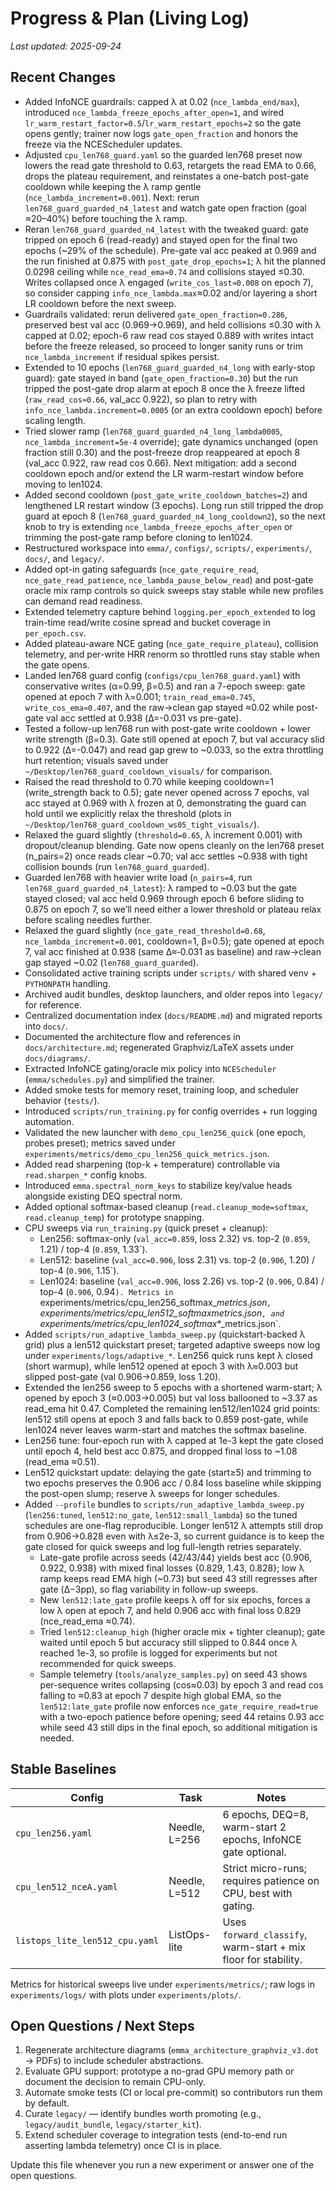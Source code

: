 # Progress & Plan (Living Log)

_Last updated: 2025-09-24_

## Recent Changes
- Added InfoNCE guardrails: capped λ at 0.02 (`nce_lambda_end/max`), introduced `nce_lambda_freeze_epochs_after_open=1`, and wired `lr_warm_restart_factor=0.5`/`lr_warm_restart_epochs=2` so the gate opens gently; trainer now logs `gate_open_fraction` and honors the freeze via the NCEScheduler updates.
- Adjusted `cpu_len768_guard.yaml` so the guarded len768 preset now lowers the read gate threshold to 0.63, retargets the read EMA to 0.66, drops the plateau requirement, and reinstates a one-batch post-gate cooldown while keeping the λ ramp gentle (`nce_lambda_increment=0.001`). Next: rerun `len768_guard_guarded_n4_latest` and watch gate open fraction (goal ≈20–40%) before touching the λ ramp.
- Reran `len768_guard_guarded_n4_latest` with the tweaked guard: gate tripped on epoch 6 (read-ready) and stayed open for the final two epochs (~29% of the schedule). Pre-gate val acc peaked at 0.969 and the run finished at 0.875 with `post_gate_drop_epochs=1`; λ hit the planned 0.0298 ceiling while `nce_read_ema≈0.74` and collisions stayed ≤0.30. Writes collapsed once λ engaged (`write_cos_last≈0.008` on epoch 7), so consider capping `info_nce_lambda.max`≈0.02 and/or layering a short LR cooldown before the next sweep.
- Guardrails validated: rerun delivered `gate_open_fraction=0.286`, preserved best val acc (0.969→0.969), and held collisions ≤0.30 with λ capped at 0.02; epoch-6 raw read cos stayed 0.889 with writes intact before the freeze released, so proceed to longer sanity runs or trim `nce_lambda_increment` if residual spikes persist.
- Extended to 10 epochs (`len768_guard_guarded_n4_long` with early-stop guard): gate stayed in band (`gate_open_fraction=0.30`) but the run tripped the post-gate drop alarm at epoch 8 once the λ freeze lifted (`raw_read_cos≈0.66`, val_acc 0.922), so plan to retry with `info_nce_lambda.increment=0.0005` (or an extra cooldown epoch) before scaling length.
- Tried slower ramp (`len768_guard_guarded_n4_long_lambda0005`, `nce_lambda_increment=5e-4` override); gate dynamics unchanged (open fraction still 0.30) and the post-freeze drop reappeared at epoch 8 (val_acc 0.922, raw read cos 0.66). Next mitigation: add a second cooldown epoch and/or extend the LR warm-restart window before moving to len1024.
- Added second cooldown (`post_gate_write_cooldown_batches=2`) and lengthened LR restart window (3 epochs). Long run still tripped the drop guard at epoch 8 (`len768_guard_guarded_n4_long_cooldown2`), so the next knob to try is extending `nce_lambda_freeze_epochs_after_open` or trimming the post-gate ramp before cloning to len1024.
- Restructured workspace into `emma/`, `configs/`, `scripts/`, `experiments/`, `docs/`, and `legacy/`.
- Added opt-in gating safeguards (`nce_gate_require_read`, `nce_gate_read_patience`, `nce_lambda_pause_below_read`) and post-gate oracle mix ramp controls so quick sweeps stay stable while new profiles can demand read readiness.
- Extended telemetry capture behind `logging.per_epoch_extended` to log train-time read/write cosine spread and bucket coverage in `per_epoch.csv`.
- Added plateau-aware NCE gating (`nce_gate_require_plateau`), collision telemetry, and per-write HRR renorm so throttled runs stay stable when the gate opens.
- Landed len768 guard config (`configs/cpu_len768_guard.yaml`) with conservative writes (α=0.99, β=0.5) and ran a 7-epoch sweep: gate opened at epoch 7 with λ=0.001; `train_read_ema≈0.745`, `write_cos_ema≈0.407`, and the raw→clean gap stayed ≈0.02 while post-gate val acc settled at 0.938 (Δ=-0.031 vs pre-gate).
- Tested a follow-up len768 run with post-gate write cooldown + lower write strength (β=0.3). Gate still opened at epoch 7, but val accuracy slid to 0.922 (Δ=-0.047) and read gap grew to ~0.033, so the extra throttling hurt retention; visuals saved under `~/Desktop/len768_guard_cooldown_visuals/` for comparison.
- Raised the read threshold to 0.70 while keeping cooldown=1 (write_strength back to 0.5); gate never opened across 7 epochs, val acc stayed at 0.969 with λ frozen at 0, demonstrating the guard can hold until we explicitly relax the threshold (plots in `~/Desktop/len768_guard_cooldown_ws05_tight_visuals/`).
- Relaxed the guard slightly (`threshold=0.65`, λ increment 0.001) with dropout/cleanup blending. Gate now opens cleanly on the len768 preset (n_pairs=2) once reads clear ~0.70; val acc settles ~0.938 with tight collision bounds (run `len768_guard_guarded`).
- Guarded len768 with heavier write load (`n_pairs=4`, run `len768_guard_guarded_n4_latest`): λ ramped to ~0.03 but the gate stayed closed; val acc held 0.969 through epoch 6 before sliding to 0.875 on epoch 7, so we’ll need either a lower threshold or plateau relax before scaling needles further.
- Relaxed the guard slightly (`nce_gate_read_threshold=0.68`, `nce_lambda_increment=0.001`, cooldown=1, β=0.5); gate opened at epoch 7, val acc finished at 0.938 (same Δ≈‑0.031 as baseline) and raw→clean gap stayed ~0.02 (`len768_guard_guarded`).
- Consolidated active training scripts under `scripts/` with shared venv + `PYTHONPATH` handling.
- Archived audit bundles, desktop launchers, and older repos into `legacy/` for reference.
- Centralized documentation index (`docs/README.md`) and migrated reports into `docs/`.
- Documented the architecture flow and references in `docs/architecture.md`; regenerated Graphviz/LaTeX assets under `docs/diagrams/`.
- Extracted InfoNCE gating/oracle mix policy into `NCEScheduler` (`emma/schedules.py`) and simplified the trainer.
- Added smoke tests for memory reset, training loop, and scheduler behavior (`tests/`).
- Introduced `scripts/run_training.py` for config overrides + run logging automation.
- Validated the new launcher with `demo_cpu_len256_quick` (one epoch, probes preset); metrics saved under `experiments/metrics/demo_cpu_len256_quick_metrics.json`.
- Added read sharpening (top-k + temperature) controllable via `read.sharpen_*` config knobs.
- Introduced `emma.spectral_norm_keys` to stabilize key/value heads alongside existing DEQ spectral norm.
- Added optional softmax-based cleanup (`read.cleanup_mode=softmax`, `read.cleanup_temp`) for prototype snapping.
- CPU sweeps via `run_training.py` (quick preset + cleanup):
  - Len256: softmax-only (`val_acc=0.859`, loss 2.32) vs. top-2 (`0.859`, 1.21) / top-4 (`0.859`, 1.33`).
  - Len512: baseline (`val_acc=0.906`, loss 2.31) vs. top-2 (`0.906`, 1.20) / top-4 (`0.906`, 1.15`).
  - Len1024: baseline (`val_acc=0.906`, loss 2.26) vs. top-2 (`0.906`, 0.84) / top-4 (`0.906`, 0.94`).
  Metrics in `experiments/metrics/cpu_len256_softmax_*_metrics.json`, `experiments/metrics/cpu_len512_softmax_*_metrics.json`, and `experiments/metrics/cpu_len1024_softmax_*_metrics.json`.
- Added `scripts/run_adaptive_lambda_sweep.py` (quickstart-backed λ grid) plus a len512 quickstart preset; targeted adaptive sweeps now log under `experiments/logs/adaptive_*`. Len256 quick runs kept λ closed (short warmup), while len512 opened at epoch 3 with λ≈0.003 but slipped post-gate (val 0.906→0.859, loss 1.20).
- Extended the len256 sweep to 5 epochs with a shortened warm-start; λ opened by epoch 3 (≈0.003→0.005) but val loss ballooned to ~3.37 as read_ema hit 0.47. Completed the remaining len512/len1024 grid points: len512 still opens at epoch 3 and falls back to 0.859 post-gate, while len1024 never leaves warm-start and matches the softmax baseline.
- Len256 tune: four-epoch run with λ capped at 1e-3 kept the gate closed until epoch 4, held best acc 0.875, and dropped final loss to ~1.08 (read_ema ≈0.51).
- Len512 quickstart update: delaying the gate (start≥5) and trimming to two epochs preserves the 0.906 acc / 0.84 loss baseline while skipping the post-open slump; reserve λ sweeps for longer schedules.
- Added `--profile` bundles to `scripts/run_adaptive_lambda_sweep.py` (`len256:tuned`, `len512:no_gate`, `len512:small_lambda`) so the tuned schedules are one-flag reproducible. Longer len512 λ attempts still drop from 0.906→0.828 even with λ≤2e-3, so current guidance is to keep the gate closed for quick sweeps and log full-length retries separately.
  - Late-gate profile across seeds (42/43/44) yields best acc {0.906, 0.922, 0.938} with mixed final losses {0.829, 1.43, 0.828}; low λ ramp keeps read EMA high (~0.73) but seed 43 still regresses after gate (Δ−3pp), so flag variability in follow-up sweeps.
  - New `len512:late_gate` profile keeps λ off for six epochs, forces a low λ open at epoch 7, and held 0.906 acc with final loss 0.829 (nce_read_ema ≈0.74).
  - Tried `len512:cleanup_high` (higher oracle mix + tighter cleanup); gate waited until epoch 5 but accuracy still slipped to 0.844 once λ reached 1e-3, so profile is logged for experiments but not recommended for quick sweeps.
  - Sample telemetry (`tools/analyze_samples.py`) on seed 43 shows per-sequence writes collapsing (cos≈0.03) by epoch 3 and read cos falling to ≈0.83 at epoch 7 despite high global EMA, so the `len512:late_gate` profile now enforces `nce_gate_require_read=true` with a two-epoch patience before opening; seed 44 retains 0.93 acc while seed 43 still dips in the final epoch, so additional mitigation is needed.

## Stable Baselines
| Config | Task | Notes |
| --- | --- | --- |
| `cpu_len256.yaml` | Needle, L=256 | 6 epochs, DEQ=8, warm-start 2 epochs, InfoNCE gate optional.
| `cpu_len512_nceA.yaml` | Needle, L=512 | Strict micro-runs; requires patience on CPU, best with gating.
| `listops_lite_len512_cpu.yaml` | ListOps-lite | Uses `forward_classify`, warm-start + mix floor for stability.

Metrics for historical sweeps live under `experiments/metrics/`; raw logs in `experiments/logs/` with plots under `experiments/plots/`.

## Open Questions / Next Steps
1. Regenerate architecture diagrams (`emma_architecture_graphviz_v3.dot` → PDFs) to include scheduler abstractions.
2. Evaluate GPU support: prototype a no-grad GPU memory path or document the decision to remain CPU-only.
3. Automate smoke tests (CI or local pre-commit) so contributors run them by default.
4. Curate `legacy/` — identify bundles worth promoting (e.g., `legacy/audit_bundle`, `legacy/starter_kit`).
5. Extend scheduler coverage to integration tests (end-to-end run asserting lambda telemetry) once CI is in place.

Update this file whenever you run a new experiment or answer one of the open questions.

